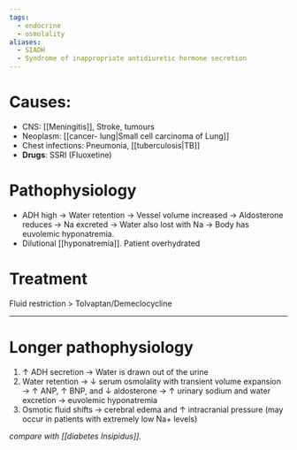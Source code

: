 ```yaml
---
tags:
  - endocrine
  - osmolality
aliases:
  - SIADH
  - Syndrome of inappropriate antidiuretic hormone secretion
---
```

# Causes:
- CNS: [[Meningitis]], Stroke, tumours
- Neoplasm: [[cancer- lung|Small cell carcinoma of Lung]]
- Chest infections: Pneumonia, [[tuberculosis|TB]]
- **Drugs**: SSRI (Fluoxetine)

# Pathophysiology
- ADH high -> Water retention -> Vessel volume increased -> Aldosterone reduces -> Na excreted -> Water also lost with Na -> Body has euvolemic hyponatremia.
- Dilutional [[hyponatremia]]. Patient overhydrated
# Treatment
Fluid restriction > Tolvaptan/Demeclocycline

---
# Longer pathophysiology
1. ↑ ADH secretion → Water is drawn out of the urine
2. Water retention → ↓ serum osmolality with transient volume expansion → ↑ ANP, ↑ BNP, and ↓ aldosterone → ↑ urinary sodium and water excretion → euvolemic hyponatremia
3. Osmotic fluid shifts → cerebral edema and ↑ intracranial pressure (may occur in patients with extremely low Na+ levels)

*compare with [[diabetes Insipidus]].* 